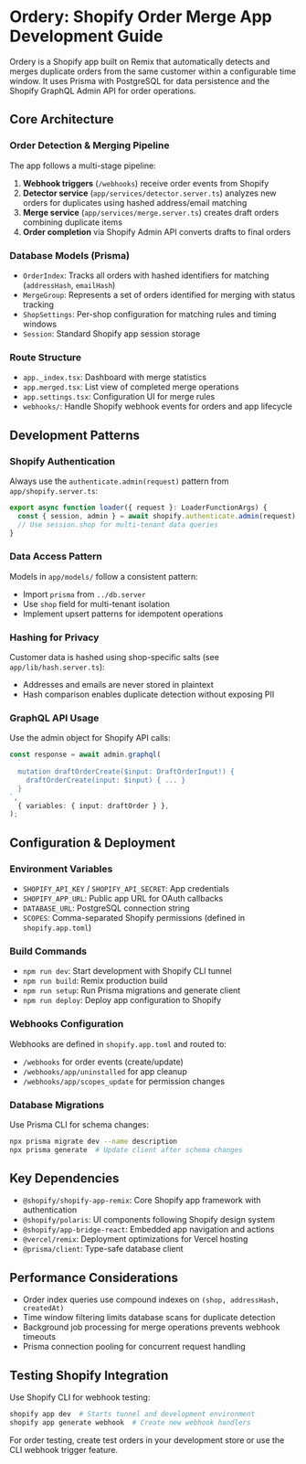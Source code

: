 # Ordery: Shopify Order Merge App Development Guide

Ordery is a Shopify app built on Remix that automatically detects and merges duplicate orders from the same customer within a configurable time window. It uses Prisma with PostgreSQL for data persistence and the Shopify GraphQL Admin API for order operations.

## Core Architecture

### Order Detection & Merging Pipeline

The app follows a multi-stage pipeline:

1. **Webhook triggers** (`/webhooks`) receive order events from Shopify
2. **Detector service** (`app/services/detector.server.ts`) analyzes new orders for duplicates using hashed address/email matching
3. **Merge service** (`app/services/merge.server.ts`) creates draft orders combining duplicate items
4. **Order completion** via Shopify Admin API converts drafts to final orders

### Database Models (Prisma)

- `OrderIndex`: Tracks all orders with hashed identifiers for matching (`addressHash`, `emailHash`)
- `MergeGroup`: Represents a set of orders identified for merging with status tracking
- `ShopSettings`: Per-shop configuration for matching rules and timing windows
- `Session`: Standard Shopify app session storage

### Route Structure

- `app._index.tsx`: Dashboard with merge statistics
- `app.merged.tsx`: List view of completed merge operations
- `app.settings.tsx`: Configuration UI for merge rules
- `webhooks/`: Handle Shopify webhook events for orders and app lifecycle

## Development Patterns

### Shopify Authentication

Always use the `authenticate.admin(request)` pattern from `app/shopify.server.ts`:

```typescript
export async function loader({ request }: LoaderFunctionArgs) {
  const { session, admin } = await shopify.authenticate.admin(request);
  // Use session.shop for multi-tenant data queries
}
```

### Data Access Pattern

Models in `app/models/` follow a consistent pattern:

- Import `prisma` from `../db.server`
- Use `shop` field for multi-tenant isolation
- Implement upsert patterns for idempotent operations

### Hashing for Privacy

Customer data is hashed using shop-specific salts (see `app/lib/hash.server.ts`):

- Addresses and emails are never stored in plaintext
- Hash comparison enables duplicate detection without exposing PII

### GraphQL API Usage

Use the admin object for Shopify API calls:

```typescript
const response = await admin.graphql(
  `
  mutation draftOrderCreate($input: DraftOrderInput!) {
    draftOrderCreate(input: $input) { ... }
  }
`,
  { variables: { input: draftOrder } },
);
```

## Configuration & Deployment

### Environment Variables

- `SHOPIFY_API_KEY` / `SHOPIFY_API_SECRET`: App credentials
- `SHOPIFY_APP_URL`: Public app URL for OAuth callbacks
- `DATABASE_URL`: PostgreSQL connection string
- `SCOPES`: Comma-separated Shopify permissions (defined in `shopify.app.toml`)

### Build Commands

- `npm run dev`: Start development with Shopify CLI tunnel
- `npm run build`: Remix production build
- `npm run setup`: Run Prisma migrations and generate client
- `npm run deploy`: Deploy app configuration to Shopify

### Webhooks Configuration

Webhooks are defined in `shopify.app.toml` and routed to:

- `/webhooks` for order events (create/update)
- `/webhooks/app/uninstalled` for app cleanup
- `/webhooks/app/scopes_update` for permission changes

### Database Migrations

Use Prisma CLI for schema changes:

```bash
npx prisma migrate dev --name description
npx prisma generate  # Update client after schema changes
```

## Key Dependencies

- `@shopify/shopify-app-remix`: Core Shopify app framework with authentication
- `@shopify/polaris`: UI components following Shopify design system
- `@shopify/app-bridge-react`: Embedded app navigation and actions
- `@vercel/remix`: Deployment optimizations for Vercel hosting
- `@prisma/client`: Type-safe database client

## Performance Considerations

- Order index queries use compound indexes on `(shop, addressHash, createdAt)`
- Time window filtering limits database scans for duplicate detection
- Background job processing for merge operations prevents webhook timeouts
- Prisma connection pooling for concurrent request handling

## Testing Shopify Integration

Use Shopify CLI for webhook testing:

```bash
shopify app dev  # Starts tunnel and development environment
shopify app generate webhook  # Create new webhook handlers
```

For order testing, create test orders in your development store or use the CLI webhook trigger feature.
